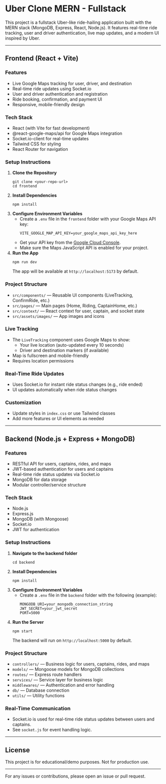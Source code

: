 # Uber Clone MERN - Fullstack

This project is a fullstack Uber-like ride-hailing application built with the MERN stack (MongoDB, Express, React, Node.js). It features real-time ride tracking, user and driver authentication, live map updates, and a modern UI inspired by Uber.

---

## Frontend (React + Vite)

### Features
- Live Google Maps tracking for user, driver, and destination
- Real-time ride updates using Socket.io
- User and driver authentication and registration
- Ride booking, confirmation, and payment UI
- Responsive, mobile-friendly design

### Tech Stack
- React (with Vite for fast development)
- @react-google-maps/api for Google Maps integration
- Socket.io-client for real-time updates
- Tailwind CSS for styling
- React Router for navigation

### Setup Instructions

1. **Clone the Repository**
   ```
   git clone <your-repo-url>
   cd frontend
   ```
2. **Install Dependencies**
   ```
   npm install
   ```
3. **Configure Environment Variables**
   - Create a `.env` file in the `frontend` folder with your Google Maps API key:
     ```
     VITE_GOOGLE_MAP_API_KEY=your_google_maps_api_key_here
     ```
   - Get your API key from the [Google Cloud Console](https://console.cloud.google.com/).
   - Make sure the Maps JavaScript API is enabled for your project.
4. **Run the App**
   ```
   npm run dev
   ```
   The app will be available at `http://localhost:5173` by default.

### Project Structure
- `src/components/` — Reusable UI components (LiveTracking, ConfirmRide, etc.)
- `src/pages/` — Main pages (Home, Riding, CaptainHome, etc.)
- `src/context/` — React context for user, captain, and socket state
- `src/assets/images/` — App images and icons

### Live Tracking
- The `LiveTracking` component uses Google Maps to show:
  - Your live location (auto-updated every 10 seconds)
  - Driver and destination markers (if available)
- Map is fullscreen and mobile-friendly
- Requires location permissions

### Real-Time Ride Updates
- Uses Socket.io for instant ride status changes (e.g., ride ended)
- UI updates automatically when ride status changes

### Customization
- Update styles in `index.css` or use Tailwind classes
- Add more features or UI elements as needed

---

## Backend (Node.js + Express + MongoDB)

### Features
- RESTful API for users, captains, rides, and maps
- JWT-based authentication for users and captains
- Real-time ride status updates via Socket.io
- MongoDB for data storage
- Modular controller/service structure

### Tech Stack
- Node.js
- Express.js
- MongoDB (with Mongoose)
- Socket.io
- JWT for authentication

### Setup Instructions
1. **Navigate to the backend folder**
   ```
   cd backend
   ```
2. **Install Dependencies**
   ```
   npm install
   ```
3. **Configure Environment Variables**
   - Create a `.env` file in the `backend` folder with the following (example):
     ```
     MONGODB_URI=your_mongodb_connection_string
     JWT_SECRET=your_jwt_secret
     PORT=5000
     ```
4. **Run the Server**
   ```
   npm start
   ```
   The backend will run on `http://localhost:5000` by default.

### Project Structure
- `controllers/` — Business logic for users, captains, rides, and maps
- `models/` — Mongoose models for MongoDB collections
- `routes/` — Express route handlers
- `services/` — Service layer for business logic
- `middlewares/` — Authentication and error handling
- `db/` — Database connection
- `utils/` — Utility functions

### Real-Time Communication
- Socket.io is used for real-time ride status updates between users and captains.
- See `socket.js` for event handling logic.

---

## License
This project is for educational/demo purposes. Not for production use.

---

For any issues or contributions, please open an issue or pull request.
